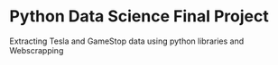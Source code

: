 # Python Data Science Final Project
Extracting Tesla and GameStop data using python libraries and Webscrapping
